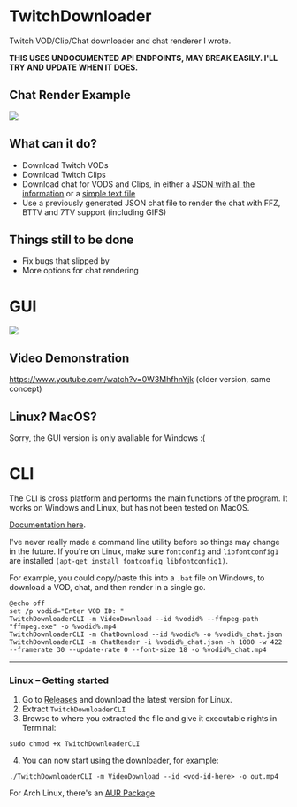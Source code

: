 
# TwitchDownloader
Twitch VOD/Clip/Chat downloader and chat renderer I wrote.

**THIS USES UNDOCUMENTED API ENDPOINTS, MAY BREAK EASILY. I'LL TRY AND UPDATE WHEN IT DOES.**

## Chat Render Example
![](https://i.imgur.com/I4Z2bWo.gif)

## What can it do?
- Download Twitch VODs
- Download Twitch Clips
- Download chat for VODS and Clips, in either a [JSON with all the information](https://pastebin.com/raw/YDgRe6X4) or a [simple text file](https://pastebin.com/raw/016azeQX)
- Use a previously generated JSON chat file to render the chat with FFZ, BTTV and 7TV support (including GIFS)

## Things still to be done
- Fix bugs that slipped by
- More options for chat rendering

# GUI

![](https://i.imgur.com/BmGqYbm.gif)

## Video Demonstration
https://www.youtube.com/watch?v=0W3MhfhnYjk
(older version, same concept)

## Linux? MacOS?
Sorry, the GUI version is only avaliable for Windows :(  

# CLI

The CLI is cross platform and performs the main functions of the program. It works on Windows and Linux, but has not been tested on MacOS. 

[Documentation here](TwitchDownloaderCLI/README.md). 

I've never really made a command line utility before so things may change in the future. If you're on Linux, make sure `fontconfig` and `libfontconfig1` are installed `(apt-get install fontconfig libfontconfig1)`.

For example, you could copy/paste this into a `.bat` file on Windows, to download a VOD, chat, and then render in a single go.  
```
@echo off
set /p vodid="Enter VOD ID: "
TwitchDownloaderCLI -m VideoDownload --id %vodid% --ffmpeg-path "ffmpeg.exe" -o %vodid%.mp4
TwitchDownloaderCLI -m ChatDownload --id %vodid% -o %vodid%_chat.json
TwitchDownloaderCLI -m ChatRender -i %vodid%_chat.json -h 1080 -w 422 --framerate 30 --update-rate 0 --font-size 18 -o %vodid%_chat.mp4
```
---
### Linux – Getting started

1. Go to [Releases](https://github.com/lay295/TwitchDownloader/releases/) and download the latest version for Linux.
2. Extract `TwitchDownloaderCLI`
3. Browse to where you extracted the file and give it executable rights in Terminal:
```
sudo chmod +x TwitchDownloaderCLI
```
4. You can now start using the downloader, for example:
```
./TwitchDownloaderCLI -m VideoDownload --id <vod-id-here> -o out.mp4
```
For Arch Linux, there's an [AUR Package](https://aur.archlinux.org/packages/twitch-downloader-bin/)
